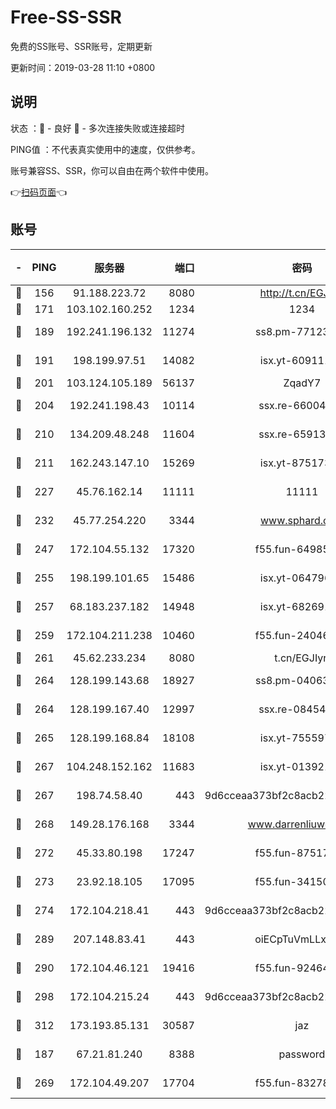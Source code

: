 # Free-SS-SSR

免费的SS账号、SSR账号，定期更新

更新时间：2019-03-28 11:10 +0800

## 说明

状态     ：🙂 - 良好 🙁 - 多次连接失败或连接超时

PING值   ：不代表真实使用中的速度，仅供参考。

账号兼容SS、SSR，你可以自由在两个软件中使用。

👉[扫码页面](https://liesauer.github.io/Free-SS-SSR/)👈

## 账号

|-|PING|服务器|端口|密码|加密方式|区域|
|:----:|:----:|:-----:|-----:|:----:|:----:|:----:|
|🙂|156|91.188.223.72|8080|http://t.cn/EGJIyrl|rc4-md5|RU|
|🙂|171|103.102.160.252|1234|1234|rc4-md5|JP|
|🙂|189|192.241.196.132|11274|ss8.pm-77123125|aes-256-cfb|US|
|🙂|191|198.199.97.51|14082|isx.yt-60911167|aes-256-cfb|US|
|🙂|201|103.124.105.189|56137|ZqadY7|chacha20|US|
|🙂|204|192.241.198.43|10114|ssx.re-66004566|aes-256-cfb|US|
|🙂|210|134.209.48.248|11604|ssx.re-65913354|aes-256-cfb|US|
|🙂|211|162.243.147.10|15269|isx.yt-87517333|aes-256-cfb|US|
|🙂|227|45.76.162.14|11111|11111|aes-256-cfb|SG|
|🙂|232|45.77.254.220|3344|www.sphard.com|aes-256-cfb|SG|
|🙂|247|172.104.55.132|17320|f55.fun-64985586|aes-256-cfb|SG|
|🙂|255|198.199.101.65|15486|isx.yt-06479676|aes-256-cfb|US|
|🙂|257|68.183.237.182|14948|isx.yt-68269192|aes-256-cfb|SG|
|🙂|259|172.104.211.238|10460|f55.fun-24046186|aes-256-cfb|US|
|🙂|261|45.62.233.234|8080|t.cn/EGJIyrl|rc4-md5|CA|
|🙂|264|128.199.143.68|18927|ss8.pm-04063806|aes-256-cfb|SG|
|🙂|264|128.199.167.40|12997|ssx.re-08454589|aes-256-cfb|SG|
|🙂|265|128.199.168.84|18108|isx.yt-75559783|aes-256-cfb|SG|
|🙂|267|104.248.152.162|11683|isx.yt-01392151|aes-256-cfb|SG|
|🙂|267|198.74.58.40|443|9d6cceaa373bf2c8acb22e60b6a58be6|aes-256-cfb|US|
|🙂|268|149.28.176.168|3344|www.darrenliuwei.com|aes-256-cfb|AU|
|🙂|272|45.33.80.198|17247|f55.fun-87517623|aes-256-cfb|US|
|🙂|273|23.92.18.105|17095|f55.fun-34150095|aes-256-cfb|US|
|🙂|274|172.104.218.41|443|9d6cceaa373bf2c8acb22e60b6a58be6|aes-256-cfb|US|
|🙂|289|207.148.83.41|443|oiECpTuVmLLxk4Ts|aes-256-cfb|AU|
|🙂|290|172.104.46.121|19416|f55.fun-92464181|aes-256-cfb|SG|
|🙂|298|172.104.215.24|443|9d6cceaa373bf2c8acb22e60b6a58be6|aes-256-cfb|US|
|🙂|312|173.193.85.131|30587|jaz|aes-256-cfb|US|
|🙂|187|67.21.81.240|8388|password|aes-256-cfb|US|
|🙂|269|172.104.49.207|17704|f55.fun-83278419|aes-256-cfb|SG|
